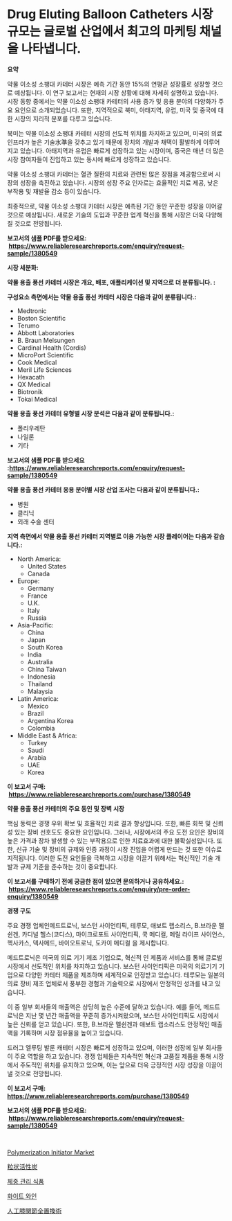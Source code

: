 <p><h1>Drug Eluting Balloon Catheters 시장 규모는 글로벌 산업에서 최고의 마케팅 채널을 나타냅니다.</h1></p><p><strong>요약</strong></p>
<p><p>약물 이소성 소팽대 카테터 시장은 예측 기간 동안 15%의 연평균 성장률로 성장할 것으로 예상됩니다. 이 연구 보고서는 현재의 시장 상황에 대해 자세히 설명하고 있습니다. 시장 동향 중에서는 약물 이소성 소팽대 카테터의 사용 증가 및 응용 분야의 다양화가 주요 요인으로 소개되었습니다. 또한, 지역적으로 북미, 아태지역, 유럽, 미국 및 중국에 대한 시장의 지리적 분포를 다루고 있습니다.</p><p>북미는 약물 이소성 소팽대 카테터 시장의 선도적 위치를 차지하고 있으며, 미국의 의료 인프라가 높은 기술水準을 갖추고 있기 때문에 장치의 개발과 채택이 활발하게 이루어지고 있습니다. 아태지역과 유럽은 빠르게 성장하고 있는 시장이며, 중국은 매년 더 많은 시장 참여자들이 진입하고 있는 동시에 빠르게 성장하고 있습니다.</p><p>약물 이소성 소팽대 카테터는 혈관 질환의 치료와 관련된 많은 장점을 제공함으로써 시장의 성장을 촉진하고 있습니다. 시장의 성장 주요 인자로는 효율적인 치료 제공, 낮은 부작용 및 재발율 감소 등이 있습니다.</p><p>최종적으로, 약물 이소성 소팽대 카테터 시장은 예측된 기간 동안 꾸준한 성장을 이어갈 것으로 예상됩니다. 새로운 기술의 도입과 꾸준한 업계 혁신을 통해 시장은 더욱 다양해질 것으로 전망됩니다.</p></p>
<p><strong>보고서의 샘플 PDF를 받으세요: &nbsp;<a href="https://www.reliableresearchreports.com/enquiry/request-sample/1380549">https://www.reliableresearchreports.com/enquiry/request-sample/1380549</a></strong></p>
<p><strong>시장 세분화:</strong></p>
<p><strong> 약물 용출 풍선 카테터 시장은 개요, 배포, 애플리케이션 및 지역으로 더 분류됩니다. :</strong></p>
<p><strong>구성요소 측면에서는 약물 용출 풍선 카테터 시장은 다음과 같이 분류됩니다.:</strong></p>
<p><ul><li>Medtronic</li><li>Boston Scientific</li><li>Terumo</li><li>Abbott Laboratories</li><li>B. Braun Melsungen</li><li>Cardinal Health (Cordis)</li><li>MicroPort Scientific</li><li>Cook Medical</li><li>Meril Life Sciences</li><li>Hexacath</li><li>QX Medical</li><li>Biotronik</li><li>Tokai Medical</li></ul></p>
<p><strong> 약물 용출 풍선 카테터 유형별 시장 분석은 다음과 같이 분류됩니다.:</strong></p>
<p><ul><li>폴리우레탄</li><li>나일론</li><li>기타</li></ul></p>
<p><strong>보고서의 샘플 PDF를 받으세요 :<a href="https://www.reliableresearchreports.com/enquiry/request-sample/1380549">https://www.reliableresearchreports.com/enquiry/request-sample/1380549</a></strong></p>
<p><strong> 약물 용출 풍선 카테터 응용 분야별 시장 산업 조사는 다음과 같이 분류됩니다.:</strong></p>
<p><ul><li>병원</li><li>클리닉</li><li>외래 수술 센터</li></ul></p>
<p><strong>지역 측면에서 약물 용출 풍선 카테터 지역별로 이용 가능한 시장 플레이어는 다음과 같습니다.:</strong></p>
<p><ul>
    <li>
        North America:
        <ul>
            <li>United States</li>
            <li>Canada</li>
        </ul>
    </li>
    <li>
        Europe:
        <ul>
            <li>Germany</li>
            <li>France</li>
            <li>U.K.</li>
            <li>Italy</li>
            <li>Russia</li>
        </ul>
    </li>
    <li>
        Asia-Pacific:
        <ul>
            <li>China</li>
            <li>Japan</li>
            <li>South Korea</li>
            <li>India</li>
            <li>Australia</li>
            <li>China Taiwan</li>
            <li>Indonesia</li>
            <li>Thailand</li>
            <li>Malaysia</li>
        </ul>
    </li>
    <li>
        Latin America:
        <ul>
            <li>Mexico</li>
            <li>Brazil</li>
            <li>Argentina Korea</li>
            <li>Colombia</li>
        </ul>
    </li>
    <li>
        Middle East & Africa:
        <ul>
            <li>Turkey</li>
            <li>Saudi</li>
            <li>Arabia</li>
            <li>UAE</li>
            <li>Korea</li>
        </ul>
    </li>
    </ul></p>
<p><strong>이 보고서 구매: &nbsp;<a href="https://www.reliableresearchreports.com/purchase/1380549">https://www.reliableresearchreports.com/purchase/1380549</a></strong></p>
<p><strong>약물 용출 풍선 카테터의 주요 동인 및 장벽 시장</strong></p>
<p><p>핵심 동력은 경쟁 우위 확보 및 효율적인 치료 결과 향상입니다. 또한, 빠른 회복 및 신뢰성 있는 장비 선호도도 중요한 요인입니다. 그러나, 시장에서의 주요 도전 요인은 장비의 높은 가격과 장차 발생할 수 있는 부작용으로 인한 치료효과에 대한 불확실성입니다. 또한, 신규 기술 및 장비의 규제와 인증 과정이 시장 진입을 어렵게 만드는 것 또한 이슈로 지적됩니다. 이러한 도전 요인들을 극복하고 시장을 이끌기 위해서는 혁신적인 기술 개발과 규제 기준을 준수하는 것이 중요합니다.</p></p>
<p><strong>이 보고서를 구매하기 전에 궁금한 점이 있으면 문의하거나 공유하세요.: &nbsp;<a href="https://www.reliableresearchreports.com/enquiry/pre-order-enquiry/1380549">https://www.reliableresearchreports.com/enquiry/pre-order-enquiry/1380549</a></strong></p>
<p><strong>경쟁 구도</strong></p>
<p><p>주요 경쟁 업체인메드트로닉, 보스턴 사이언티픽, 테루모, 애보트 랩소리스, B.브라운 멜쉰겐, 카디널 헬스(코디스), 마이크로포트 사이언티픽, 쿡 메디컬, 메릴 라이프 사이언스, 헥사카스, 덱사메드, 바이오트로닉, 도카이 메디컬 을 제시합니다. </p><p>메드트로닉은 미국의 의료 기기 제조 기업으로, 혁신적 인 제품과 서비스를 통해 글로벌 시장에서 선도적인 위치를 차지하고 있습니다. 보스턴 사이언티픽은 미국의 의료기기 기업으로 다양한 카테터 제품을 제조하며 세계적으로 인정받고 있습니다. 테루모는 일본의 의료 장비 제조 업체로서 풍부한 경험과 기술력으로 시장에서 안정적인 성과를 내고 있습니다.</p><p>이 중 일부 회사들의 매출액은 상당히 높은 수준에 달하고 있습니다. 예를 들어, 메드트로닉은 지난 몇 년간 매출액을 꾸준히 증가시켜왔으며, 보스턴 사이언티픽도 시장에서 높은 신뢰를 얻고 있습니다. 또한, B.브라운 멜쉰겐과 애보트 랩소리스도 안정적인 매출액을 기록하며 시장 점유율을 높이고 있습니다.</p><p>드러그 엘루팅 발룬 캐테터 시장은 빠르게 성장하고 있으며, 이러한 성장에 일부 회사들이 주요 역할을 하고 있습니다. 경쟁 업체들은 지속적인 혁신과 고품질 제품을 통해 시장에서 주도적인 위치를 유지하고 있으며, 이는 앞으로 더욱 긍정적인 시장 성장을 이끌어낼 것으로 전망됩니다.</p></p>
<p><strong>이 보고서 구매: &nbsp; <a href="https://www.reliableresearchreports.com/purchase/1380549">https://www.reliableresearchreports.com/purchase/1380549</a></strong></p>
<p><strong>보고서의 샘플 PDF를 받으세요: &nbsp;<a href="https://www.reliableresearchreports.com/enquiry/request-sample/1380549">https://www.reliableresearchreports.com/enquiry/request-sample/1380549</a></strong><strong></strong></p>
<p>&nbsp;</p>
<p><p><a href="https://github.com/lylyparadise/Market-Research-Report-List-2/blob/main/polymerization-initiator-market.md">Polymerization Initiator Market</a></p><p><a href="https://github.com/joaejkdzgyljvo6/Market-Research-Report-List-1/blob/main/5558438193187.md">粒状活性炭</a></p><p><a href="https://github.com/idcefvhkdut6/Market-Research-Report-List-1/blob/main/4863675192970.md">체중 관리 식품</a></p><p><a href="https://github.com/vsap75a286l/Market-Research-Report-List-1/blob/main/2534355192971.md">화이트 와인</a></p><p><a href="https://github.com/ppmazlotr77499/Market-Research-Report-List-1/blob/main/4267171193186.md">人工膝関節全置換術</a></p></p>